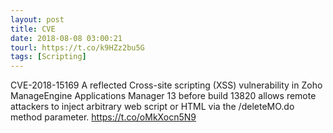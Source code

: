 ```yaml
---
layout: post
title: CVE
date: 2018-08-08 03:00:21
tourl: https://t.co/k9HZz2bu5G
tags: [Scripting]
---
```

CVE-2018-15169 A reflected Cross-site scripting (XSS) vulnerability in Zoho ManageEngine Applications Manager 13 before build 13820 allows remote attackers to inject arbitrary web script or HTML via the /deleteMO.do method parameter.  https://t.co/oMkXocn5N9
